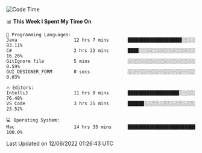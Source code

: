 <!--START_SECTION:waka-->
![Code Time](http://img.shields.io/badge/Code%20Time-45%20hrs%2021%20mins-blue)

📊 **This Week I Spent My Time On** 

```text
💬 Programming Languages: 
Java                     12 hrs 7 mins       ████████████████████░░░░░   83.11% 
C#                       2 hrs 22 mins       ████░░░░░░░░░░░░░░░░░░░░░   16.26% 
GitIgnore file           5 mins              ░░░░░░░░░░░░░░░░░░░░░░░░░   0.59% 
GUI_DESIGNER_FORM        0 secs              ░░░░░░░░░░░░░░░░░░░░░░░░░   0.03%

🔥 Editors: 
IntelliJ                 11 hrs 9 mins       ███████████████████░░░░░░   76.48% 
VS Code                  3 hrs 25 mins       ██████░░░░░░░░░░░░░░░░░░░   23.52%

💻 Operating System: 
Mac                      14 hrs 35 mins      █████████████████████████   100.0%

```


 Last Updated on 12/06/2022 01:26:43 UTC
<!--END_SECTION:waka-->
